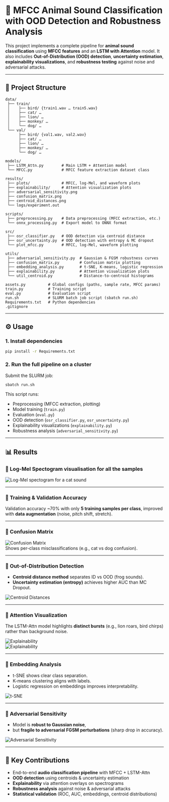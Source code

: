 # 🐾 MFCC Animal Sound Classification with OOD Detection and Robustness Analysis  

This project implements a complete pipeline for **animal sound classification** using **MFCC features** and an **LSTM with Attention** model. It also includes **Out-of-Distribution (OOD) detection**, **uncertainty estimation**, **explainability visualizations**, and **robustness testing** against noise and adversarial attacks.  

---

## 📂 Project Structure  

```
data/  
 ├── train/  
 │    ├── bird/ {train1.wav … train5.wav}  
 │    ├── cat/ …  
 │    ├── lion/ …  
 │    ├── monkey/ …  
 │    └── dog/ …  
 └── val/  
      ├── bird/ {val1.wav, val2.wav}  
      ├── cat/ …  
      ├── lion/ …  
      ├── monkey/ …  
      └── dog/ …  

models/  
 ├── LSTM_Attn.py        # Main LSTM + Attention model  
 └── MFCC.py             # MFCC feature extraction dataset class  

results/  
 ├── plots/              # MFCC, log-Mel, and waveform plots  
 ├── explainability/     # Attention visualization plots  
 ├── adversarial_sensitivity.png  
 ├── confusion_matrix.png  
 ├── centroid_distances.png  
 └── logs/experiment.out  

scripts/  
 ├── preprocessing.py    # Data preprocessing (MFCC extraction, etc.)  
 └── onnx_processing.py  # Export model to ONNX format  

src/  
 ├── osr_classifier.py   # OOD detection via centroid distance  
 ├── osr_uncertainty.py  # OOD detection with entropy & MC dropout  
 └── plot_mfcc.py        # MFCC, log-Mel, waveform plotting  

utils/  
 ├── adversarial_sensitivity.py  # Gaussian & FGSM robustness curves  
 ├── confusion_matrix.py         # Confusion matrix plotting  
 ├── embedding_analysis.py       # t-SNE, K-means, logistic regression  
 ├── explainability.py           # Attention visualization plots  
 └── util_centroid.py            # Distance-to-centroid histograms  

assets.py          # Global configs (paths, sample rate, MFCC params)  
train.py           # Training script  
eval.py            # Evaluation script  
run.sh             # SLURM batch job script (sbatch run.sh)  
Requirements.txt   # Python dependencies  
.gitignore  
```

---

## ⚙️ Usage  

### 1. Install dependencies
```bash
pip install -r Requirements.txt
```

### 2. Run the full pipeline on a cluster
Submit the SLURM job:
```bash
sbatch run.sh
```

This script runs:  
- Preprocessing (MFCC extraction, plotting)  
- Model training (`train.py`)  
- Evaluation (`eval.py`)  
- OOD detection (`osr_classifier.py`, `osr_uncertainty.py`)  
- Explainability visualizations (`explainability.py`)  
- Robustness analysis (`adversarial_sensitivity.py`)  

---

## 📊 Results  

### 🔹 Log-Mel Spectogram visualisation for all the samples
![Log-Mel spectogram for a cat sound](results/cat_train1_features.png)  


---

### 🔹 Training & Validation Accuracy  
Validation accuracy ~70% with only **5 training samples per class**, improved with **data augmentation** (noise, pitch shift, stretch).  

---

### 🔹 Confusion Matrix  
![Confusion Matrix](results/confusion_matrix.png)  
Shows per-class misclassifications (e.g., cat vs dog confusion).  

---

### 🔹 Out-of-Distribution Detection  
- **Centroid distance method** separates ID vs OOD (frog sounds).  
- **Uncertainty estimation (entropy)** achieves higher AUC than MC Dropout.  

![Centroid Distances](results/centroid_distances.png)  

---

### 🔹 Attention Visualization  
The LSTM-Attn model highlights **distinct bursts** (e.g., lion roars, bird chirps) rather than background noise.  

![Explainability](results/class_samples_cat.png)  
![Explainability](results/class_samples_monkey.png)  


---

### 🔹 Embedding Analysis  
- t-SNE shows clear class separation.  
- K-means clustering aligns with labels.  
- Logistic regression on embeddings improves interpretability.  

![t-SNE](results/embeddings_tsne.png)  

---

### 🔹 Adversarial Sensitivity  
- Model is **robust to Gaussian noise**,  
- but **fragile to adversarial FGSM perturbations** (sharp drop in accuracy).  

![Adversarial Sensitivity](results/adversarial_sensitivity.png)  

---

## 📌 Key Contributions  
- End-to-end **audio classification pipeline** with MFCC + LSTM-Attn  
- **OOD detection** using centroids & uncertainty estimation  
- **Explainability** via attention overlays on spectrograms  
- **Robustness analysis** against noise & adversarial attacks  
- **Statistical validation** (ROC, AUC, embeddings, centroid distributions)  



